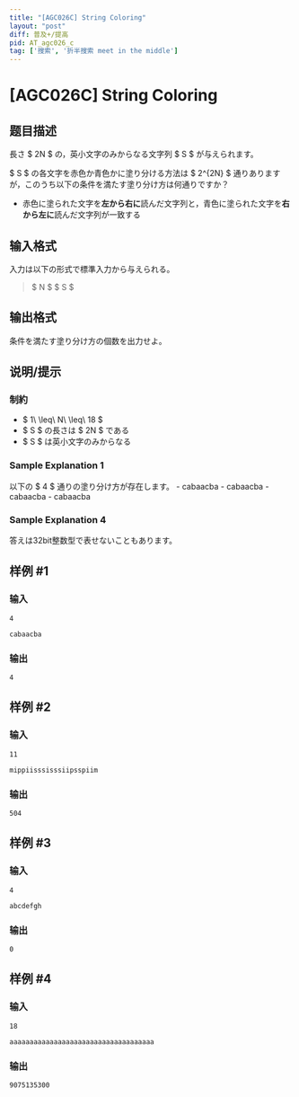 ```yaml
---
title: "[AGC026C] String Coloring"
layout: "post"
diff: 普及+/提高
pid: AT_agc026_c
tag: ['搜索', '折半搜索 meet in the middle']
---
```


# [AGC026C] String Coloring

## 题目描述

[problemUrl]: https://atcoder.jp/contests/agc026/tasks/agc026_c

長さ $ 2N $ の，英小文字のみからなる文字列 $ S $ が与えられます。

$ S $ の各文字を赤色か青色かに塗り分ける方法は $ 2^{2N} $ 通りありますが，このうち以下の条件を満たす塗り分け方は何通りですか？

- 赤色に塗られた文字を**左から右に**読んだ文字列と，青色に塗られた文字を**右から左に**読んだ文字列が一致する

## 输入格式

入力は以下の形式で標準入力から与えられる。

> $ N $ $ S $

## 输出格式

条件を満たす塗り分け方の個数を出力せよ。

## 说明/提示

### 制約

- $ 1\ \leq\ N\ \leq\ 18 $
- $ S $ の長さは $ 2N $ である
- $ S $ は英小文字のみからなる

### Sample Explanation 1

以下の $ 4 $ 通りの塗り分け方が存在します。 - cabaacba - cabaacba - cabaacba - cabaacba

### Sample Explanation 4

答えは32bit整数型で表せないこともあります。

## 样例 #1

### 输入

```
4
cabaacba
```

### 输出

```
4
```

## 样例 #2

### 输入

```
11
mippiisssisssiipsspiim
```

### 输出

```
504
```

## 样例 #3

### 输入

```
4
abcdefgh
```

### 输出

```
0
```

## 样例 #4

### 输入

```
18
aaaaaaaaaaaaaaaaaaaaaaaaaaaaaaaaaaaa
```

### 输出

```
9075135300
```

